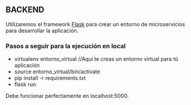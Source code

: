 ## BACKEND

Utilizaremos el framework [Flask](https://flask.palletsprojects.com/en/2.0.x/) para crear un entorno de microservicios para desarrollar la aplicación.

### Pasos a seguir para la ejecución en local
- virtualenv entorno_virtual //Aquí te creas un entorno virtual para tú aplicación
- source entorno_virtual/bin/activate
- pip install -r requirements.txt
- flask run

Debe funcionar perfectamente en localhost:5000.